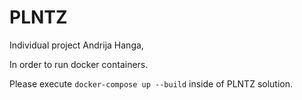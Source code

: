 # PLNTZ


Individual project Andrija Hanga,

In order to run docker containers. 

Please execute `docker-compose up --build` inside of PLNTZ solution.

